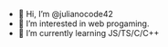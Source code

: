 - 👋 Hi, I’m @julianocode42
- 👀 I’m interested in web progaming.
- 🌱 I’m currently learning JS/TS/C/C++

<!---
julianocode42/julianocode42 is a ✨ special ✨ repository because its `README.md` (this file) appears on your GitHub profile.
You can click the Preview link to take a look at your changes.
--->

